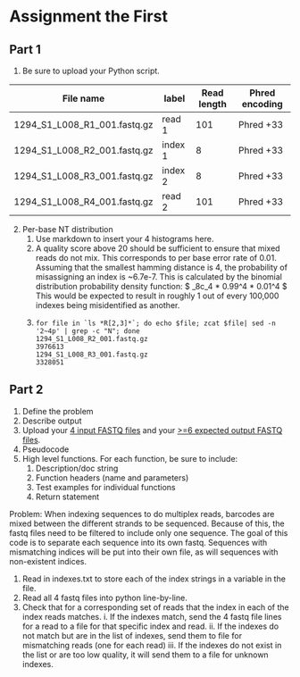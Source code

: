 # Assignment the First

## Part 1
1. Be sure to upload your Python script.

| File name | label | Read length | Phred encoding |
|---|---|---|---|
| 1294_S1_L008_R1_001.fastq.gz |  read 1| 101 | Phred +33 |
| 1294_S1_L008_R2_001.fastq.gz |  index 1| 8 | Phred +33 |
| 1294_S1_L008_R3_001.fastq.gz |  index 2| 8 | Phred +33 |
| 1294_S1_L008_R4_001.fastq.gz |  read 2| 101 | Phred +33 |

2. Per-base NT distribution
    1. Use markdown to insert your 4 histograms here.
    2. A quality score above 20 should be sufficient to ensure that mixed reads do not mix.  This corresponds to per base error rate of 0.01.  Assuming that the smallest hamming distance is 4, the probability of misassigning an index is ~6.7e-7.  This is calculated by the binomial distribution probability density function: $ _8c_4 * 0.99^4 * 0.01^4 $  This would be expected to result in roughly 1 out of every 100,000 indexes being misidentified as another.
    3. 
        ```
        for file in `ls *R[2,3]*`; do echo $file; zcat $file| sed -n '2~4p' | grep -c "N"; done
        1294_S1_L008_R2_001.fastq.gz
        3976613
        1294_S1_L008_R3_001.fastq.gz
        3328051
        ```

## Part 2
1. Define the problem
2. Describe output
3. Upload your [4 input FASTQ files](../TEST-input_FASTQ) and your [>=6 expected output FASTQ files](../TEST-output_FASTQ).
4. Pseudocode
5. High level functions. For each function, be sure to include:
    1. Description/doc string
    2. Function headers (name and parameters)
    3. Test examples for individual functions
    4. Return statement

Problem:
When indexing sequences to do multiplex reads, barcodes are mixed between the different strands to be sequenced.  Because of this, the fastq files need to be filtered to include only one sequence.  The goal of this code is to separate each sequence into its own fastq.  Sequences with mismatching indices will be put into their own file, as will sequences with non-existent indices.

1.  Read in indexes.txt to store each of the index strings in a variable in the file.
2.  Read all 4 fastq files into python line-by-line.
3.  Check that for a corresponding set of reads that the index in each of the index reads matches.
    i.  If the indexes match, send the 4 fastq file lines for a read  to a file for that specific index and read.
    ii.  If the indexes do not match but are in the list of indexes, send them to  file for mismatching reads (one for each read)
    iii. If the indexes do not exist in the list or are too low quality, it will send them to a file for unknown indexes.


